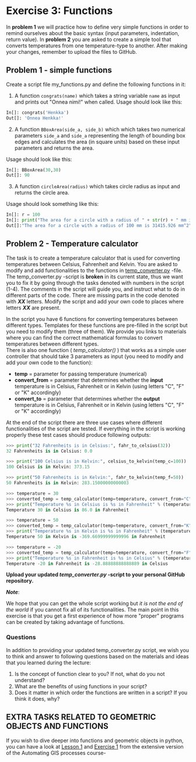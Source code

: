 # Exercise 3: Functions

In **problem 1** we will practice how to define very simple functions in order to remind ourselves about the basic syntax (input parameters, indentation, return value). In **problem 2** you are asked to create a simple tool that converts temperatures from one temperature-type to another.
After making your changes, remember to upload the files to GitHub.

## Problem 1 - simple functions

Create a script file my_functions.py and define the following functions in it:

 1. A function `congrats(name)` which takes a string variable `name` as input and prints out "Onnea nimi!" when called.
 Usage should look like this:

 ```Python
 In[]: congrats('Henkka')
 Out[]: 'Onnea Henkka!'
 ```

 2. A function ``BBoxArea(side_a, side_b)`` which which takes two numerical parameters ``side_a`` and ``side_a`` representing the length of bounding box edges
 and calculates the area (in square units) based on these input parameters and returns the area.

  Usage should look like this:

 ```Python
 In[]: BBoxArea(30,30)
 Out[]: 90
 ```

 3. A function ``circleArea(radius)`` which takes circle radius as input and returns the circle area.

 Usage should look something like this:

 ```Python
 In[]: r = 100
 In[]: print("The area for a circle with a radius of " + str(r) + " mm is " + str(circleArea(r))+" mm^2")
 Out[]:"The area for a circle with a radius of 100 mm is 31415.926 mm^2"
 ```

## Problem 2 - Temperature calculator

The task is to create a temperature calculator that is used for converting temperatures between Celsius, Fahrenheit and Kelvin.
You are asked to modify and add functionalities to the functions in [temp_converter.py](temp_converter.py) -file. The temp_converter.py -script is **broken** in its current state, 
thus we want you to fix it by going through the tasks denoted with numbers in the script (1-4). The comments in the script will guide you, and instruct what to do in different parts of the code. 
There are missing parts in the code denoted with _**XX**_ letters. Modify the script and add your own code to places where letters _**XX**_ are present.  

In the script you have 6 functions for converting temperatures between different types. Templates for these functions are pre-filled in the script but you need to modify them (three of them). 
We provide you links to materials where you can find the correct mathematical formulas to convert temperatures between different types.  
There is also one function ( _temp_calculator()_ ) that works as a simple user controller that should take 3 parameters as input (you need to modify and add your own code to the function): 

 - **temp** = parameter for passing temperature (numerical)
 - **convert\_from** = parameter that determines whether the **input** temperature is in Celsius, Fahrenheit or in Kelvin (using letters "C", "F" or "K" accordingly)
 - **convert\_to** = parameter that determines whether the **output** temperature is in Celsius, Fahrenheit or in Kelvin (using letters "C", "F" or "K" accordingly)

At the end of the script there are three use cases where different functionalities of the script are tested. If everything in the script is working properly these test cases should produce following
outputs:

  ```python
  >>> print("32 Fahrenheits is in Celsius:", fahr_to_celsius(32))
  32 Fahrenheits is in Celsius: 0.0
  
  >>> print("100 Celsius is in Kelvin:", celsius_to_kelvin(temp_c=100))
  100 Celsius is in Kelvin: 373.15
  
  >>> print("50 Fahrenheits is in Kelvin:", fahr_to_kelvin(temp_f=50))
  50 Fahrenheits is in Kelvin: 283.15000000000003
  
  >>> temperature = 30
  >>> converted_temp = temp_calculator(temp=temperature, convert_from="C", convert_to="F")
  >>> print("Temperature %s in Celsius is %s in Fahrenheit" % (temperature, converted_temp))
  Temperature 30 in Celsius is 86.0 in Fahrenheit
  
  >>> temperature = 50
  >>> converted_temp = temp_calculator(temp=temperature, convert_from="K", convert_to="F")
  >>> print("Temperature %s in Kelvin is %s in Fahrenheit" % (temperature, converted_temp))
  Temperature 50 in Kelvin is -369.66999999999996 in Fahrenheit

  >>> temperature = -20
  >>> converted_temp = temp_calculator(temp=temperature, convert_from="F", convert_to="C")
  >>> print("Temperature %s in Fahrenheit is %s in Celsius" % (temperature, converted_temp))
  Temperature -20 in Fahrenheit is -28.88888888888889 in Celsius
  ```

**Upload your updated _temp_converter.py_ -script to your personal GitHub repository.** 
  
_**Note**_:

We hope that you can get the whole script working but _it is not the end of the world_ if you cannot fix all of its functionalities. The main point in this exercise is that you get a first 
experience of how more "proper" programs can be created by taking advantage of functions.   

### Questions

In addition to providing your updated temp_converter.py script, we wish you to think and answer to following questions based on the materials and ideas that you learned during the lecture:
  
  1. Is the concept of function clear to you? If not, what do you not understand?
  2. What are the benefits of using functions in your script?
  3. Does it matter in which order the functions are written in a script? If you think it does, why?


## EXTRA TASKS RELATED TO GEOMETRIC OBJECTS AND FUNCTIONS

If you wish to dive deeper into functions and geometric objects in python, you can have a look at [Lesson 1](https://automating-gis-processes.github.io/2016/Lesson1-Geometric-Objects.html>)  and [Exercise 1](https://automating-gis-processes.github.io/2016/Exercise-1.html>) from the extensive version of the Automating GIS processes course-